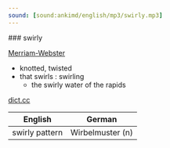 ```yaml
---
sound: [sound:ankimd/english/mp3/swirly.mp3]
---
```


\### swirly

[Merriam-Webster](https://www.merriam-webster.com/dictionary/swirly)

- knotted, twisted
- that swirls : swirling
    - the swirly water of the rapids

[dict.cc](https://www.dict.cc/swirly)

| English        | German       |
| -------------- | ------------ |
| swirly pattern | Wirbelmuster (n) |
